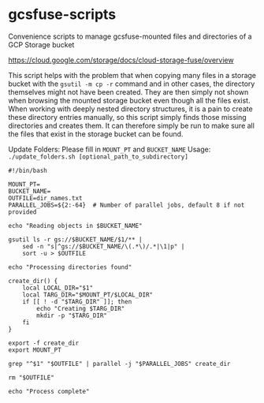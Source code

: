 # gcsfuse-scripts
Convenience scripts to manage gcsfuse-mounted files and directories of a GCP Storage bucket 

https://cloud.google.com/storage/docs/cloud-storage-fuse/overview

This script helps with the problem that when copying many files in a storage bucket with the `gsutil -m cp -r` command and in other cases, the directory themselves might not have been created. They are then simply not shown when browsing the mounted storage bucket even though all the files exist. When working with deeply nested directory structures, it is a pain to create these directory entries manually, so this script simply finds those missing directories and creates them. It can therefore simply be run to make sure all the files that exist in the storage bucket can be found.

Update Folders: Please fill in `MOUNT_PT` and `BUCKET_NAME`
Usage: `./update_folders.sh [optional_path_to_subdirectory]`

```
#!/bin/bash

MOUNT_PT=
BUCKET_NAME=
OUTFILE=dir_names.txt
PARALLEL_JOBS=${2:-64}  # Number of parallel jobs, default 8 if not provided

echo "Reading objects in $BUCKET_NAME"

gsutil ls -r gs://$BUCKET_NAME/$1/** |
    sed -n "s|^gs://$BUCKET_NAME/\(.*\)/.*|\1|p" |
    sort -u > $OUTFILE

echo "Processing directories found"

create_dir() {
    local LOCAL_DIR="$1"
    local TARG_DIR="$MOUNT_PT/$LOCAL_DIR"
    if [[ ! -d "$TARG_DIR" ]]; then
        echo "Creating $TARG_DIR"
        mkdir -p "$TARG_DIR"
    fi
}

export -f create_dir
export MOUNT_PT

grep "^$1" "$OUTFILE" | parallel -j "$PARALLEL_JOBS" create_dir

rm "$OUTFILE"

echo "Process complete"
```
